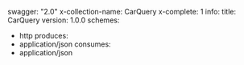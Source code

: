 swagger: "2.0"
x-collection-name: CarQuery
x-complete: 1
info:
  title: CarQuery
  version: 1.0.0
schemes:
- http
produces:
- application/json
consumes:
- application/json